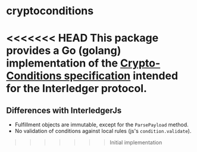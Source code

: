 # cryptoconditions

<<<<<<< HEAD
This package provides a Go (golang) implementation of the 
[Crypto-Conditions specification](https://datatracker.ietf.org/doc/draft-thomas-crypto-conditions/)
intended for the Interledger protocol.
=======


## Differences with InterledgerJs

 - Fulfillment objects are immutable,
 except for the `ParsePayload` method.
 - No validation of conditions against local rules 
 (js's `condition.validate`).
>>>>>>> Initial implementation
